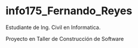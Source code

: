 # info175_Fernando_Reyes
Estudiante de Ing. Civil en Informatica.


Proyecto en Taller de Construcción de Software
